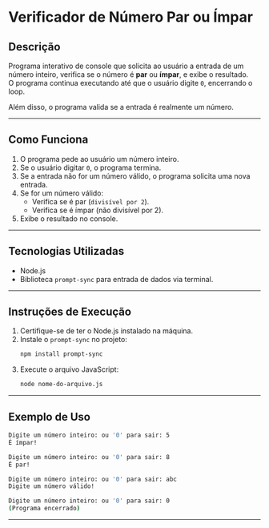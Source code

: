 # Verificador de Número Par ou Ímpar

## Descrição
Programa interativo de console que solicita ao usuário a entrada de um número inteiro, verifica se o número é **par** ou **ímpar**, e exibe o resultado.  
O programa continua executando até que o usuário digite `0`, encerrando o loop.

Além disso, o programa valida se a entrada é realmente um número.

---

## Como Funciona
1. O programa pede ao usuário um número inteiro.
2. Se o usuário digitar `0`, o programa termina.
3. Se a entrada não for um número válido, o programa solicita uma nova entrada.
4. Se for um número válido:
   - Verifica se é par (`divisível por 2`).
   - Verifica se é ímpar (não divisível por 2).
5. Exibe o resultado no console.

---

## Tecnologias Utilizadas
- Node.js
- Biblioteca `prompt-sync` para entrada de dados via terminal.

---

## Instruções de Execução
1. Certifique-se de ter o Node.js instalado na máquina.
2. Instale o `prompt-sync` no projeto:
   ```bash
   npm install prompt-sync
   ```
3. Execute o arquivo JavaScript:
   ```bash
   node nome-do-arquivo.js
   ```

---

## Exemplo de Uso
```bash
Digite um número inteiro: ou '0' para sair: 5
É ímpar!

Digite um número inteiro: ou '0' para sair: 8
É par!

Digite um número inteiro: ou '0' para sair: abc
Digite um número válido!

Digite um número inteiro: ou '0' para sair: 0
(Programa encerrado)
```

---